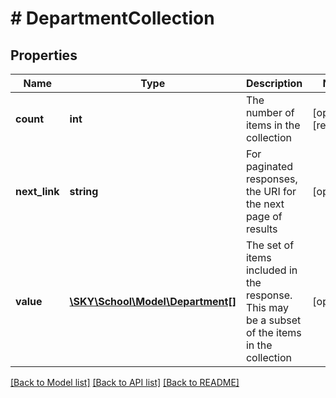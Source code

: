 # # DepartmentCollection

## Properties

Name | Type | Description | Notes
------------ | ------------- | ------------- | -------------
**count** | **int** | The number of items in the collection | [optional] [readonly]
**next_link** | **string** | For paginated responses, the URI for the next page of results | [optional]
**value** | [**\SKY\School\Model\Department[]**](Department.md) | The set of items included in the response. This may be a subset of the items in the collection | [optional]

[[Back to Model list]](../../README.md#models) [[Back to API list]](../../README.md#endpoints) [[Back to README]](../../README.md)
